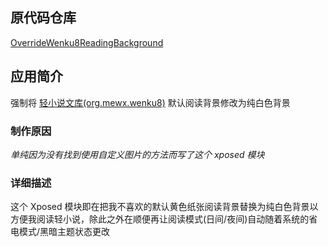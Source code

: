 ## 原代码仓库

[OverrideWenku8ReadingBackground](https://github.com/Z-Siqi/OverrideWenku8ReadingBackground)

## 应用简介

强制将 [轻小说文库(org.mewx.wenku8)](https://github.com/MewX/light-novel-library_Wenku8_Android) 默认阅读背景修改为纯白色背景

### 制作原因
*单纯因为没有找到使用自定义图片的方法而写了这个 xposed 模块*

### 详细描述
这个 Xposed 模块即在把我不喜欢的默认黄色纸张阅读背景替换为纯白色背景以方便我阅读轻小说，除此之外在顺便再让阅读模式(日间/夜间)自动随着系统的省电模式/黑暗主题状态更改

